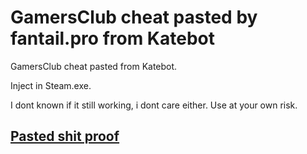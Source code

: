 # GamersClub cheat pasted by fantail.pro from Katebot
GamersClub cheat pasted from Katebot.

Inject in Steam.exe.

I dont known if it still working, i dont care either.
Use at your own risk.

## [Pasted shit proof](http://prntscr.com/ouuooq)
